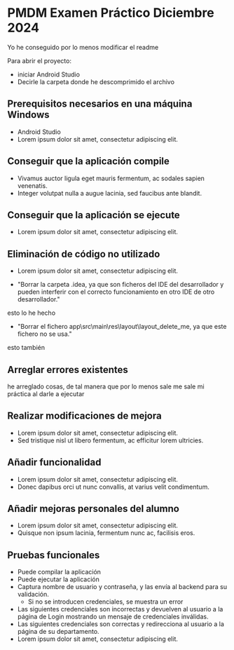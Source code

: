 # PMDM Examen Práctico Diciembre 2024

Yo he conseguido por lo menos modificar el readme

Para abrir el proyecto:

- iniciar Android Studio
- Decirle la carpeta donde he descomprimido el archivo


## Prerequisitos necesarios en una máquina Windows

- Android Studio
- Lorem ipsum dolor sit amet, consectetur adipiscing elit.

## Conseguir que la aplicación compile

- Vivamus auctor ligula eget mauris fermentum, ac sodales sapien venenatis.
- Integer volutpat nulla a augue lacinia, sed faucibus ante blandit.

## Conseguir que la aplicación se ejecute

- Lorem ipsum dolor sit amet, consectetur adipiscing elit.

## Eliminación de código no utilizado

- Lorem ipsum dolor sit amet, consectetur adipiscing elit.


- "Borrar la carpeta .idea, ya que son ficheros del IDE del desarrollador y pueden interferir con el correcto funcionamiento en otro IDE de otro desarrollador."

esto lo he hecho

- "Borrar el fichero app\src\main\res\layout\layout_delete_me, ya que este fichero no se usa."

esto también

## Arreglar errores existentes


he arreglado cosas, de tal manera que por lo menos sale me sale mi práctica al darle a ejecutar

## Realizar modificaciones de mejora

- Lorem ipsum dolor sit amet, consectetur adipiscing elit.
- Sed tristique nisl ut libero fermentum, ac efficitur lorem ultricies.

## Añadir funcionalidad

- Lorem ipsum dolor sit amet, consectetur adipiscing elit.
- Donec dapibus orci ut nunc convallis, at varius velit condimentum.

## Añadir mejoras personales del alumno

- Lorem ipsum dolor sit amet, consectetur adipiscing elit.
- Quisque non ipsum lacinia, fermentum nunc ac, facilisis eros.

## Pruebas funcionales

- Puede compilar la aplicación
- Puede ejecutar la aplicación
- Captura nombre de usuario y contraseña, y las envía al backend para su validación.
  - Si no se introducen credenciales, se muestra un error
- Las siguientes credenciales son incorrectas y devuelven al usuario a la página de Login mostrando un mensaje de credenciales inválidas.
- Las siguientes credenciales son correctas y redirecciona al usuario a la página de su departamento.
- Lorem ipsum dolor sit amet, consectetur adipiscing elit.
